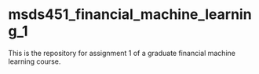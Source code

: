 # msds451_financial_machine_learning_1
This is the repository for assignment 1 of a graduate financial machine learning course.
